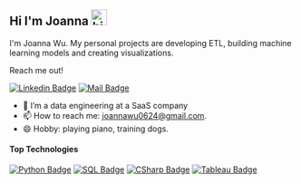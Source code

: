 ## Hi I'm Joanna <img src="https://user-images.githubusercontent.com/1303154/88677602-1635ba80-d120-11ea-84d8-d263ba5fc3c0.gif" width="28px" alt="hi">

I'm Joanna Wu. My personal projects are developing ETL, building machine learning models and creating visualizations.

Reach me out!

 [![Linkedin Badge](https://img.shields.io/badge/-Joanna-0e76a8?style=flat&labelColor=0e76a8&logo=linkedin&logoColor=white)](https://www.linkedin.com/in/shu-joanna-wu/) [![Mail Badge](https://img.shields.io/badge/-Joanna-c0392b?style=flat&labelColor=c0392b&logo=gmail&logoColor=white)](mailto:joannawu0624@gmail.com)

<!-- TODO: Add last video link -->

- 🔭 I’m a data engineering at a SaaS company
- 📫 How to reach me: joannawu0624@gmail.com.
- 😄 Hobby: playing piano, training dogs.

#### Top Technologies

<!-- TODO: Make technologies links takes you to repositories -->

[![Python Badge](https://img.shields.io/badge/-Python-007acc?style=for-the-badge&labelColor=black&logo=python&logoColor=007acc)](#) [![SQL Badge](https://img.shields.io/badge/-SQL-e535ab?style=for-the-badge&labelColor=black&logo=mysql&logoColor=e535ab)](#) [![CSharp Badge](https://img.shields.io/badge/-C%20Sharp-3C873A?style=for-the-badge&labelColor=black&logo=csharp&logoColor=3C873A)](#) [![Tableau Badge](https://img.shields.io/badge/-tableau-84B7E5?style=for-the-badge&labelColor=black&logo=tableau&logoColor=84B7E5)](#)




<!-- #### Github Stats

![Ipenywis's github stats](https://github-readme-stats.vercel.app/api?username=jwu0737&count_private=true&theme=tokyonight&hide=contribs,prs) -->
